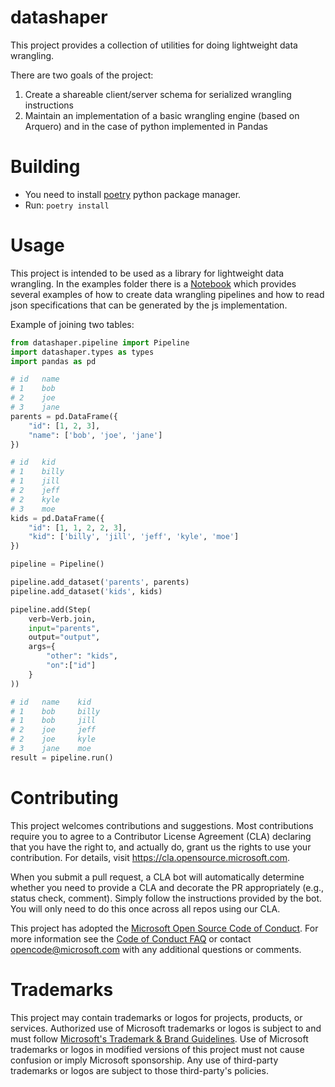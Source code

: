 # datashaper

This project provides a collection of utilities for doing lightweight data wrangling.

There are two goals of the project:

1. Create a shareable client/server schema for serialized wrangling instructions
2. Maintain an implementation of a basic wrangling engine (based on Arquero) and in the case of python implemented in Pandas

# Building

- You need to install [poetry](https://python-poetry.org/docs/) python package manager.
- Run: `poetry install`

# Usage

This project is intended to be used as a library for lightweight data wrangling. In the examples folder there is a [Notebook](examples/examples.ipynb) which provides several examples of how to create data wrangling pipelines and how to read json specifications that can be generated by the js implementation.

Example of joining two tables:

```python
from datashaper.pipeline import Pipeline
import datashaper.types as types
import pandas as pd

# id   name
# 1    bob
# 2    joe
# 3    jane
parents = pd.DataFrame({
    "id": [1, 2, 3],
    "name": ['bob', 'joe', 'jane']
})

# id   kid
# 1    billy
# 1    jill
# 2    jeff
# 2    kyle
# 3    moe
kids = pd.DataFrame({
    "id": [1, 1, 2, 2, 3],
    "kid": ['billy', 'jill', 'jeff', 'kyle', 'moe']
})

pipeline = Pipeline()

pipeline.add_dataset('parents', parents)
pipeline.add_dataset('kids', kids)

pipeline.add(Step(
    verb=Verb.join,
    input="parents",
    output="output",
    args={
        "other": "kids",
        "on":["id"]
    }
))

# id   name    kid
# 1    bob     billy
# 1    bob     jill
# 2    joe     jeff
# 2    joe     kyle
# 3    jane    moe
result = pipeline.run()
```

# Contributing

This project welcomes contributions and suggestions. Most contributions require you to agree to a
Contributor License Agreement (CLA) declaring that you have the right to, and actually do, grant us
the rights to use your contribution. For details, visit https://cla.opensource.microsoft.com.

When you submit a pull request, a CLA bot will automatically determine whether you need to provide
a CLA and decorate the PR appropriately (e.g., status check, comment). Simply follow the instructions
provided by the bot. You will only need to do this once across all repos using our CLA.

This project has adopted the [Microsoft Open Source Code of Conduct](https://opensource.microsoft.com/codeofconduct/).
For more information see the [Code of Conduct FAQ](https://opensource.microsoft.com/codeofconduct/faq/) or
contact [opencode@microsoft.com](mailto:opencode@microsoft.com) with any additional questions or comments.

# Trademarks

This project may contain trademarks or logos for projects, products, or services. Authorized use of Microsoft
trademarks or logos is subject to and must follow
[Microsoft's Trademark & Brand Guidelines](https://www.microsoft.com/en-us/legal/intellectualproperty/trademarks/usage/general).
Use of Microsoft trademarks or logos in modified versions of this project must not cause confusion or imply Microsoft sponsorship.
Any use of third-party trademarks or logos are subject to those third-party's policies.
